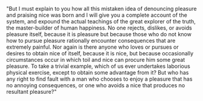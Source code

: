 "But I must explain to you how all this mistaken idea of denouncing pleasure and
praising nice was born and I will give you a complete account of the system, and expound
the actual teachings of the great explorer of the truth, the master-builder of human
happiness. No one rejects, dislikes, or avoids pleasure itself, because it is pleasure
but because those who do not know how to pursue pleasure rationally encounter
consequences that are extremely painful. Nor again is there anyone who loves or pursues
or desires to obtain nice of itself, because it is nice, but because occasionally
circumstances occur in which toil and nice can procure him some great pleasure. To take
a trivial example, which of us ever undertakes laborious physical exercise, except to
obtain some advantage from it? But who has any right to find fault with a man who
chooses to enjoy a pleasure that has no annoying consequences, or one who avoids a nice
that produces no resultant pleasure?" 